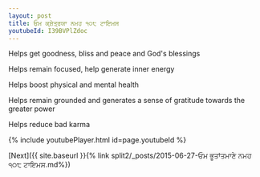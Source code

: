 ```yaml
---
layout: post
title: ਓਮ ਕ੍ਸ਼ੇਤ੍ਰਯਾ ਨਮਹ ੧੦੮ ਟਾਇਮਸ
youtubeId: I39BVPlZdoc
---
```

 
 
Helps get goodness, bliss and peace and God's blessings
 
Helps remain focused, help generate inner energy 
 
Helps boost physical and mental health 
 
Helps remain grounded and generates a sense of gratitude towards the greater power 
 
Helps reduce bad karma
 
 
 
 


{% include youtubePlayer.html id=page.youtubeId %}
 
[Next]({{ site.baseurl }}{% link  split2/_posts/2015-06-27-ਓਮ ਭੂਤਾਂਤਮਾਣੇ ਨਮਹ ੧੦੮ ਟਾਇਮਸ.md%})
 
